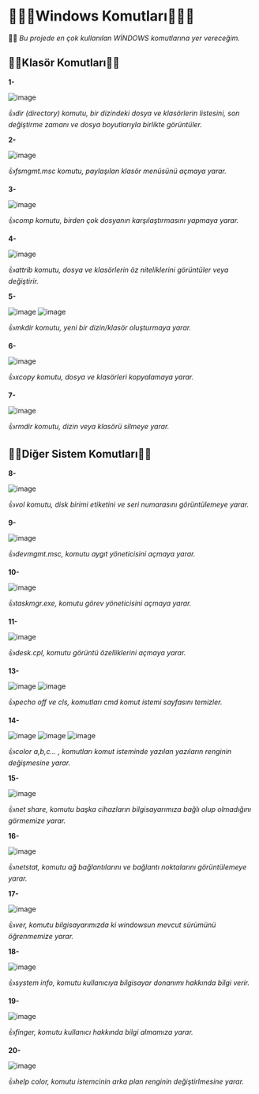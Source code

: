 # 🔵🔵🔵Windows Komutları🔵🔵🔵

:student:	*Bu projede en çok kullanılan WİNDOWS komutlarına yer vereceğim.* 

## 🔴🔴Klasör Komutları🔴🔴

**1-**

![image](https://github.com/user-attachments/assets/ee57653b-3913-474b-9977-9cee1423bbe2)

👍*dir (directory) komutu, bir dizindeki dosya ve klasörlerin listesini, son değiştirme zamanı ve dosya boyutlarıyla birlikte görüntüler.*

**2-**

![image](https://github.com/user-attachments/assets/4b1df62b-1fa0-4af7-854f-ab3e24dc4511)

👍*fsmgmt.msc komutu, paylaşılan klasör menüsünü açmaya yarar.*

**3-**

![image](https://github.com/user-attachments/assets/a8587251-192d-4b41-9c91-723bf3005845)

👍*comp komutu, birden çok dosyanın karşılaştırmasını yapmaya yarar.*

**4-**

![image](https://github.com/user-attachments/assets/e963d88d-604c-44cd-be5e-e72bbc6260a1)

👍*attrib komutu, dosya ve klasörlerin öz niteliklerini görüntüler veya değiştirir.*

**5-**

![image](https://github.com/user-attachments/assets/da7f47a2-fd42-47d6-8f82-67642428cd2b)
![image](https://github.com/user-attachments/assets/dba50fbc-5ea2-4eff-afc0-036bcdba16a8)

👍*mkdir komutu, yeni bir dizin/klasör oluşturmaya yarar.*

**6-**

![image](https://github.com/user-attachments/assets/f5b369f5-ef50-43b5-ba8b-127fea1631de)

👍*xcopy komutu, dosya ve klasörleri kopyalamaya yarar.*

**7-**

![image](https://github.com/user-attachments/assets/59b008e7-9a13-480e-b831-19111845c066)

👍*rmdir komutu, dizin veya klasörü silmeye yarar.*

## 🔴🔴Diğer Sistem Komutları🔴🔴

**8-**

![image](https://github.com/user-attachments/assets/b355c78b-ff9c-4fd2-8029-e1060022d598)

👍*vol komutu, disk birimi etiketini ve seri numarasını görüntülemeye yarar.*

**9-**

![image](https://github.com/user-attachments/assets/b096117c-8f8b-4e53-9627-c2f59f16eced)

👍*devmgmt.msc, komutu aygıt yöneticisini açmaya yarar.*

**10-**

![image](https://github.com/user-attachments/assets/edd2927a-821f-4579-a57f-5204565af2c4)

👍*taskmgr.exe, komutu görev yöneticisini açmaya yarar.*

**11-**

![image](https://github.com/user-attachments/assets/7c80e3dc-fee2-4dab-814a-d70b62094c06)

👍*desk.cpl, komutu görüntü özelliklerini açmaya yarar.*

**13-**

![image](https://github.com/user-attachments/assets/18559598-dfb8-4a9d-9d46-33f5a03de0f7)
![image](https://github.com/user-attachments/assets/a4adf9df-9c4a-4efd-aefd-e9e6a8c0f832)

👍*pecho off ve cls, komutları cmd komut istemi sayfasını temizler.*

**14-**

![image](https://github.com/user-attachments/assets/1070e881-82e1-4586-8d99-a880dd136e6e)
![image](https://github.com/user-attachments/assets/5e96a7e5-c3a3-419c-aedb-c1e98a8cbdd1)
![image](https://github.com/user-attachments/assets/92db7d85-d957-4685-b9fa-91de80cb72c6)

👍*color a,b,c... , komutları komut isteminde yazılan yazıların renginin değişmesine yarar.*

**15-**

![image](https://github.com/user-attachments/assets/56842c27-8f2d-40ab-9c0c-da4519f245bb)

👍*net share, komutu başka cihazların bilgisayarımıza bağlı olup olmadığını görmemize yarar.*

**16-**

![image](https://github.com/user-attachments/assets/9dfc585c-f01e-4635-9763-4c11da2ee3a2)

👍*netstat, komutu ağ bağlantılarını ve bağlantı noktalarını görüntülemeye yarar.*

**17-**

![image](https://github.com/user-attachments/assets/59a0d5bd-881a-4bbf-8ad4-6b769b2fc5dc)

👍*ver, komutu bilgisayarımızda ki windowsun mevcut sürümünü öğrenmemize yarar.*

**18-**

![image](https://github.com/user-attachments/assets/810a492e-9701-49c2-8046-081db81bfbc8)

👍*system info, komutu kullanıcıya bilgisayar donanımı hakkında bilgi verir.*

**19-**

![image](https://github.com/user-attachments/assets/ebd889b7-2f82-4129-aba3-fe382d04a4b0)

👍*finger, komutu kullanıcı hakkında bilgi almamıza yarar.*

**20-**

![image](https://github.com/user-attachments/assets/e5fad6f8-ce9b-4f0e-8b5c-c5453f26924f)

👍*help color, komutu istemcinin arka plan renginin değiştirlmesine yarar.*























































